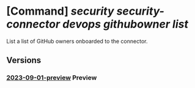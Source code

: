 # [Command] _security security-connector devops githubowner list_

List a list of GitHub owners onboarded to the connector.

## Versions

### [2023-09-01-preview](/Resources/mgmt-plane/L3N1YnNjcmlwdGlvbnMve30vcmVzb3VyY2Vncm91cHMve30vcHJvdmlkZXJzL21pY3Jvc29mdC5zZWN1cml0eS9zZWN1cml0eWNvbm5lY3RvcnMve30vZGV2b3BzL2RlZmF1bHQvZ2l0aHVib3duZXJz/2023-09-01-preview.xml) **Preview**

<!-- mgmt-plane /subscriptions/{}/resourcegroups/{}/providers/microsoft.security/securityconnectors/{}/devops/default/githubowners 2023-09-01-preview -->

